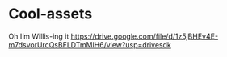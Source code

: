 # Cool-assets
Oh I’m Willis-ing it
https://drive.google.com/file/d/1z5jBHEv4E-m7dsvorUrcQsBFLDTmMlH6/view?usp=drivesdk
